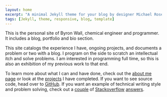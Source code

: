 ```yaml
---
layout: home
excerpt: "A minimal Jekyll theme for your blog by designer Michael Rose."
tags: [Jekyll, theme, responsive, blog, template]
---
```


This is the personal site of Byron Wall, chemical engineer and programmer.  It includes a blog, portfolio and bio section.

This site catalogs the experience I have, ongoing projects, and documents a problem or two with a blog.  I program on the side to scratch an intellectual itch and solve problems.  I am interested in programming full time, so this is also an exhibition of my previous work to that end.

To learn more about what I can and have done, check out the [about me page](/about) or look at the [projects](/projects) I have completed.  If you want to see source code, head over to [GitHub](http://github.com/byronwall).  If you want an example of technical writing style and problem solving, check out a [couple](http://stackoverflow.com/questions/30547953/split-rows-that-have-multiline-text-and-single-line-text) of [Stackoverflow](http://stackoverflow.com/questions/30805665/how-to-create-a-dynamic-table-in-excel/30808646#30808646) [answers](http://stackoverflow.com/questions/30764752/change-value-in-adjacent-cell-via-click-vba-right/30766351#30766351).
